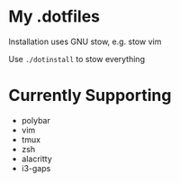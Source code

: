 # My .dotfiles
Installation uses GNU stow, e.g. stow vim

Use `./dotinstall` to stow everything

# Currently Supporting
+ polybar
+ vim
+ tmux
+ zsh
+ alacritty
+ i3-gaps

